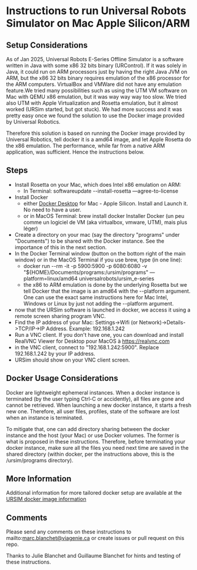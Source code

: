 # Instructions to run Universal Robots Simulator on Mac Apple Silicon/ARM 

## Setup Considerations
As of Jan 2025, Universal Robots E-Series Offline Simulator is a software written in Java with some x86 32 bits binary (URControl). If it was solely in Java, it could run on ARM processors just by having the right Java JVM on ARM, but the x86 32 bits binary requires emulation of the x86 processor for the ARM computers. VirtualBox and VMWare did not have any emulation feature.We tried many possibilities such as using the UTM VM software on Mac with QEMU x86 emulation, but it was way way way too slow. We tried also UTM with Apple Virtualization and Rosetta emulation, but it almost worked (URSim started, but got stuck).  We had more success and it was pretty easy once we found the solution to use the Docker image provided by Universal Robotics.

Therefore this solution is based on running the Docker image provided by Universal Robotics, tell docker it is a amd64 image, and let Apple Rosetta do the x86 emulation. The performance, while far from a native ARM application, was sufficient. Hence the instructions below.

## Steps
- Install Rosetta on your Mac, which does Intel x86 emulation on ARM:
	- In Terminal: softwareupdate --install-rosetta —agree-to-license
- Install Docker 
	- either [Docker Desktop](https://www.docker.com/products/docker-desktop/) for Mac - Apple Silicon. Install and Launch it. No need to have a user.
	- or in MacOS Terminal: brew install docker
Installer Docker (un peu comme un logiciel de VM (aka virtualbox, vmware, UTM), mais plus léger)
- Create a directory on your mac (say the directory "programs" under "Documents") to be shared with the Docker instance. See the importance of this in the next section.
- In the Docker Terminal window (button on the bottom right of the main window) or in the MacOS Terminal if you use brew, type (in one line):
	- docker run --rm -it -p 5900:5900 -p 6080:6080 -v "${HOME}/Documents/programs:/ursim/programs" —platform=linux/amd64 universalrobots/ursim_e-series
	- the x86 to ARM emulation is done by the underlying Rosetta but we tell Docker that the image is an amd64 with the --platform argument. One can use the exact same instructions here for Mac Intel, Windows or Linux by just not adding the --platform argument.
- now that the URSim software is launched in docker, we access it using a remote screen sharing program VNC.
- Find the IP address of your Mac: Settings->Wifi (or Network)->Details->TCP/IP->IP Address. Example: 192.168.1.242
- Run a VNC client. If you don't have one, you can download and install RealVNC Viewer for Desktop pour MacOS à https://realvnc.com
- in the VNC client, connect to "192.168.1.242:5900". Replace 192.168.1.242 by your IP address.
- URSim should show on your VNC client screen.

## Docker Usage Considerations
Docker are lightweight ephemeral instances. When a docker instance is terminated (by the user typing Ctrl-C or accidently), all files are gone and cannot be retrieved. When launching a new docker instance, it starts a fresh new one. Therefore, all user files, profiles, state of the software are lost when an instance is terminated. 

To mitigate that, one can add directory sharing between the docker instance and the host (your Mac) or use Docker volumes. The former is what is proposed in these instructions. Therefore, before terminating your docker instance, make sure all the files you need next time are saved in the shared directory (within docker, per the instructions above, this is the /ursim/programs directory).

## More Information
Additional information for more tailored docker setup are available at the [URSIM docker image information](https://hub.docker.com/r/universalrobots/ursim_e-series)

## Comments
Please send any comments on these instructions to mailto:marc.blanchet@viagenie.ca or create issues or pull request on this repo.

Thanks to Julie Blanchet and Guillaume Blanchet for hints and testing of these instructions.